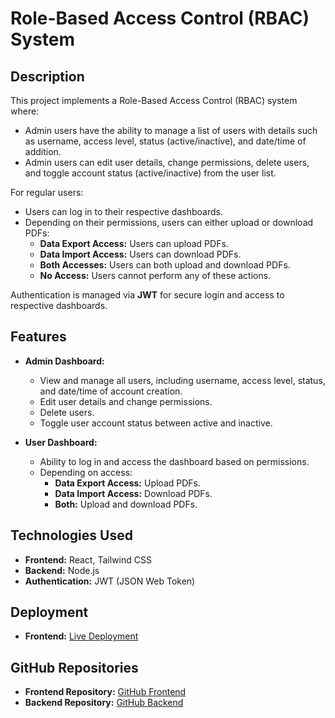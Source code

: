 # Role-Based Access Control (RBAC) System

## Description

This project implements a Role-Based Access Control (RBAC) system where:
- Admin users have the ability to manage a list of users with details such as username, access level, status (active/inactive), and date/time of addition.
- Admin users can edit user details, change permissions, delete users, and toggle account status (active/inactive) from the user list.

For regular users:
- Users can log in to their respective dashboards. 
- Depending on their permissions, users can either upload or download PDFs:
  - **Data Export Access:** Users can upload PDFs.
  - **Data Import Access:** Users can download PDFs.
  - **Both Accesses:** Users can both upload and download PDFs.
  - **No Access:** Users cannot perform any of these actions.

Authentication is managed via **JWT** for secure login and access to respective dashboards.

## Features

- **Admin Dashboard:**
  - View and manage all users, including username, access level, status, and date/time of account creation.
  - Edit user details and change permissions.
  - Delete users.
  - Toggle user account status between active and inactive.

- **User Dashboard:**
  - Ability to log in and access the dashboard based on permissions.
  - Depending on access:
    - **Data Export Access:** Upload PDFs.
    - **Data Import Access:** Download PDFs.
    - **Both:** Upload and download PDFs.

## Technologies Used

- **Frontend:** React, Tailwind CSS
- **Backend:** Node.js
- **Authentication:** JWT (JSON Web Token)

## Deployment

- **Frontend:** [Live Deployment](https://frontendvrv.onrender.com)
  
## GitHub Repositories

- **Frontend Repository:** [GitHub Frontend](https://github.com/AbhimanAv01/frontendVRV)
- **Backend Repository:** [GitHub Backend](https://github.com/AbhimanAv01/backendVRV)


